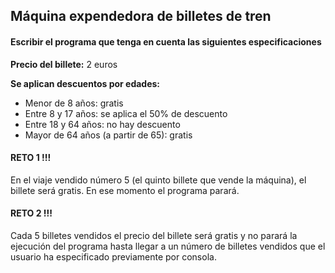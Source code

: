 ## Máquina expendedora de billetes de tren

#### Escribir el programa que tenga en cuenta las siguientes especificaciones

**Precio del billete:** 2 euros

**Se aplican descuentos por edades:**
- Menor de 8 años: gratis
- Entre 8 y 17 años: se aplica el 50% de descuento
- Entre 18 y 64 años: no hay descuento
- Mayor de 64 años (a partir de 65): gratis

#### RETO 1 !!!
En el viaje vendido número 5 (el quinto billete que vende la máquina), el billete será gratis.
En ese momento el programa parará.

#### RETO 2 !!!
Cada 5 billetes vendidos el precio del billete será gratis y no parará la ejecución del programa hasta llegar a un número de billetes vendidos que el usuario ha especificado previamente por consola.



